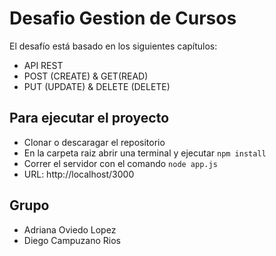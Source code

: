 # Desafio Gestion de Cursos
El desafío está basado en los siguientes capítulos:
- API REST
- POST (CREATE) & GET(READ)
- PUT (UPDATE) & DELETE (DELETE)
## Para ejecutar el proyecto
- Clonar o descaragar el repositorio
- En la carpeta raiz abrir una terminal y ejecutar `npm install`
- Correr el servidor con el comando `node app.js`
- URL: http://localhost/3000
## Grupo
- Adriana Oviedo Lopez
- Diego Campuzano Rios
